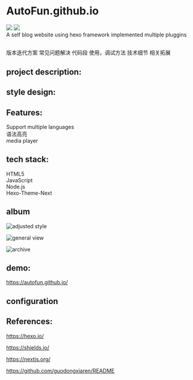 # AutoFun.github.io
![](https://img.shields.io/badge/Liscense-MIT-green)
![](https://img.shields.io/badge/Author-AutoFun-blue)  
A self blog website using hexo framework implemented multiple pluggins
##
版本迭代方案
常见问题解决
代码段
使用，调试方法
技术细节
相关拓展


## project description:

## style design:

## Features:
Support multiple languages    
语法高亮    
media player    


## tech stack:
HTML5       
JavaScript    
Node.js   
Hexo-Theme-Next   


## album

![adjusted style](https://user-images.githubusercontent.com/42330996/210160263-0ca96d5c-25b5-418e-aa3e-f534551547ea.png)

![general view](https://user-images.githubusercontent.com/42330996/210159806-ed33fba2-635c-4d8b-8bb1-3ec3e7323aa0.png)

![archive](https://user-images.githubusercontent.com/42330996/210160206-d5057643-0fe4-439b-b3e6-b0a31b0e4a15.png)

## demo:

https://autofun.github.io/

## configuration

##

## References:
https://hexo.io/

https://shields.io/

https://nextjs.org/

https://github.com/guodongxiaren/README

